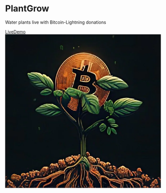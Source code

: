 # PlantGrow
 Water plants live with Bitcoin-Lightning donations

 [LiveDemo](https://PlantGrow.vercel.app)
 ![Main](pictures/main.png)
